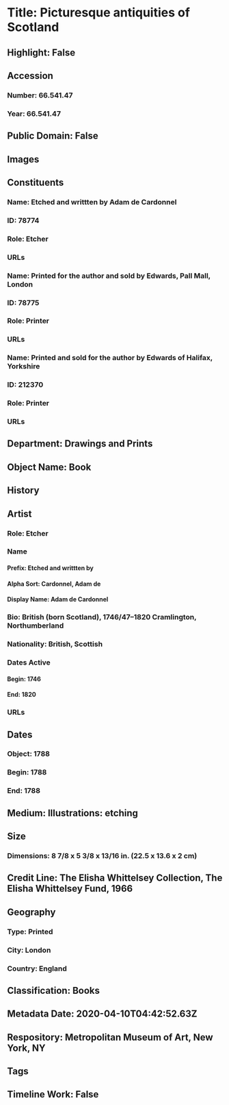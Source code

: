 # Title: Picturesque antiquities of Scotland
## Highlight: False
## Accession
### Number: 66.541.47
### Year: 66.541.47
## Public Domain: False
## Images
## Constituents
### Name: Etched and writtten by Adam de Cardonnel
### ID: 78774
### Role: Etcher
### URLs
### Name: Printed for the author and sold by Edwards, Pall Mall, London
### ID: 78775
### Role: Printer
### URLs
### Name: Printed and sold for the author by Edwards of Halifax, Yorkshire
### ID: 212370
### Role: Printer
### URLs
## Department: Drawings and Prints
## Object Name: Book
## History
## Artist
### Role: Etcher
### Name
#### Prefix: Etched and writtten by
#### Alpha Sort: Cardonnel, Adam de
#### Display Name: Adam de Cardonnel
### Bio: British (born Scotland), 1746/47–1820 Cramlington, Northumberland
### Nationality: British, Scottish
### Dates Active
#### Begin: 1746
#### End: 1820
### URLs
## Dates
### Object: 1788
### Begin: 1788
### End: 1788
## Medium: Illustrations: etching
## Size
### Dimensions: 8 7/8 x 5 3/8 x 13/16 in. (22.5 x 13.6 x 2 cm)
## Credit Line: The Elisha Whittelsey Collection, The Elisha Whittelsey Fund, 1966
## Geography
### Type: Printed
### City: London
### Country: England
## Classification: Books
## Metadata Date: 2020-04-10T04:42:52.63Z
## Respository: Metropolitan Museum of Art, New York, NY
## Tags
## Timeline Work: False
